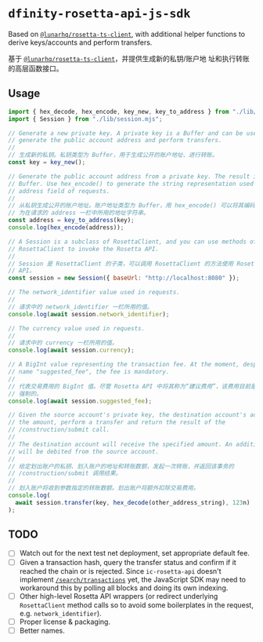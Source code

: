 # `dfinity-rosetta-api-js-sdk`

Based on [`@lunarhq/rosetta-ts-client`][rosetta-ts-client], with additional
helper functions to derive keys/accounts and perform transfers.

基于 [`@lunarhq/rosetta-ts-client`][rosetta-ts-client]，并提供生成新的私钥/账户地
址和执行转账的高层函数接口。

## Usage

```javascript
import { hex_decode, hex_encode, key_new, key_to_address } from "./lib/key.mjs";
import { Session } from "./lib/session.mjs";

// Generate a new private key. A private key is a Buffer and can be used to
// generate the public account address and perform transfers.
//
// 生成新的私钥。私钥类型为 Buffer，用于生成公开的账户地址、进行转账。
const key = key_new();

// Generate the public account address from a private key. The result is a
// Buffer. Use hex_encode() to generate the string representation used in the
// address field of requests.
//
// 从私钥生成公开的账户地址。账户地址类型为 Buffer，用 hex_encode() 可以将其编码
// 为在请求的 address 一栏中所用的地址字符串。
const address = key_to_address(key);
console.log(hex_encode(address));

// A Session is a subclass of RosettaClient, and you can use methods of
// RosettaClient to invoke the Rosetta API.
//
// Session 是 RosettaClient 的子类，可以调用 RosettaClient 的方法使用 Rosetta
// API。
const session = new Session({ baseUrl: "http://localhost:8080" });

// The network_identifier value used in requests.
//
// 请求中的 network_identifier 一栏所用的值。
console.log(await session.network_identifier);

// The currency value used in requests.
//
// 请求中的 currency 一栏所用的值。
console.log(await session.currency);

// A BigInt value representing the transaction fee. At the moment, despite the
// name "suggested_fee", the fee is mandatory.
//
// 代表交易费用的 BigInt 值。尽管 Rosetta API 中将其称为“建议费用”，该费用目前是
// 强制的。
console.log(await session.suggested_fee);

// Given the source account's private key, the destination account's address and
// the amount, perform a transfer and return the result of the
// /construction/submit call.
//
// The destination account will receive the specified amount. An additional fee
// will be debited from the source account.
//
// 给定划出账户的私钥、划入账户的地址和转账数额，发起一次转账，并返回该事务的
// /construction/submit 调用结果。
//
// 划入账户将收到参数指定的转账数额。划出账户将额外扣除交易费用。
console.log(
  await session.transfer(key, hex_decode(other_address_string), 123n)
);
```

[rosetta-ts-client]: https://github.com/lunarhq/rosetta-ts-client

## TODO

- [ ] Watch out for the next test net deployment, set appropriate default fee.
- [ ] Given a transaction hash, query the transfer status and confirm if it
      reached the chain or is rejected. Since `ic-rosetta-api` doesn't implement
      [`/search/transactions`][search_transactions] yet, the JavaScript SDK may need
      to workaround this by polling all blocks and doing its own indexing.
- [ ] Other high-level Rosetta API wrappers (or redirect underlying
  `RosettaClient` method calls so to avoid some boilerplates in the request,
  e.g. `network_identifier`).
- [ ] Proper license & packaging.
- [ ] Better names.

[search_transactions]: https://www.rosetta-api.org/docs/SearchApi.html#searchtransactions
